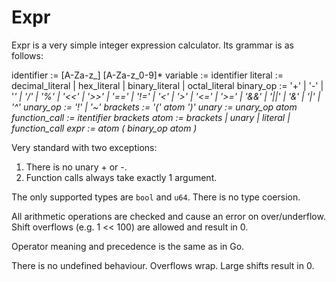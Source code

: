 # Expr

Expr is a very simple integer expression calculator. Its grammar is as follows:

identifier := [A-Za-z_] [A-Za-z_0-9]*
variable := identifier
literal := decimal_literal | hex_literal | binary_literal | octal_literal
binary_op := '+' | '-' | '*' | '/' | '%' |
             '<<' | '>>' |
             '==' | '!=' | '<' | '>' | '<=' | '>=' |
             '&&' | '||' |
             '&' | '|' | '^'
unary_op := '!' | '~'
brackets := '(' atom ')'
unary := unary_op atom
function_call := itentifier brackets
atom := brackets | unary | literal | function_call
expr := atom ( binary_op atom )*

Very standard with two exceptions:

1. There is no unary + or -.
2. Function calls always take exactly 1 argument.

The only supported types are `bool` and `u64`. There is no type coersion.

All arithmetic operations are checked and cause an error on over/underflow. Shift overflows (e.g. 1 << 100) are allowed and result in 0.

Operator meaning and precedence is the same as in Go.

There is no undefined behaviour. Overflows wrap. Large shifts result in 0.
